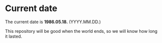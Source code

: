 # Current date

The current date is **1986.05.18.** (YYYY.MM.DD.)

This repository will be good when the world ends, so we will know how long it lasted.